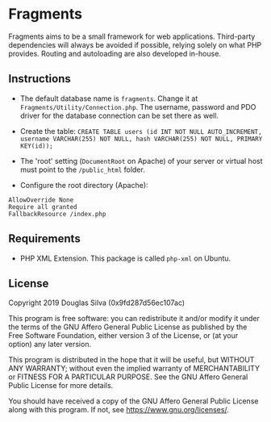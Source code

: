 # Fragments
Fragments aims to be a small framework for web applications. Third-party dependencies will always be avoided if possible, relying solely on what PHP provides. Routing and autoloading are also developed in-house.

## Instructions
- The default database name is `fragments`. Change it at `Fragments/Utility/Connection.php`. The username, password and PDO driver for the database connection can be set there as well.

- Create the table: `CREATE TABLE users (id INT NOT NULL AUTO_INCREMENT, username VARCHAR(255) NOT NULL, hash VARCHAR(255) NOT NULL, PRIMARY KEY(id));`

- The 'root' setting (`DocumentRoot` on Apache) of your server or virtual host must point to the `/public_html` folder.

- Configure the root directory (Apache):
```
AllowOverride None
Require all granted
FallbackResource /index.php
```

## Requirements
- PHP XML Extension. This package is called `php-xml` on Ubuntu.

## License
Copyright 2019 Douglas Silva (0x9fd287d56ec107ac)

This program is free software: you can redistribute it and/or modify
it under the terms of the GNU Affero General Public License as published by
the Free Software Foundation, either version 3 of the License, or
(at your option) any later version.

This program is distributed in the hope that it will be useful,
but WITHOUT ANY WARRANTY; without even the implied warranty of
MERCHANTABILITY or FITNESS FOR A PARTICULAR PURPOSE.  See the
GNU Affero General Public License for more details.

You should have received a copy of the GNU Affero General Public License
along with this program.  If not, see <https://www.gnu.org/licenses/>.
